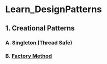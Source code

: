 # Learn_DesignPatterns
## 1. Creational Patterns
### A. [Singleton (Thread Safe)](Creational/Singleton/singleton.md)

### B. [Factory Method](Creational/FactoryMethod/factorymethod.md)
